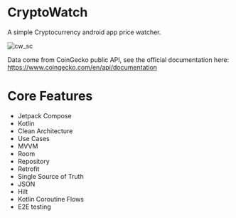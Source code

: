 # CryptoWatch
A simple Cryptocurrency android app price watcher.

![cw_sc](https://user-images.githubusercontent.com/11737795/187945023-e33bae6b-91ea-443b-878b-095f9ed3b746.png)

Data come from CoinGecko public API, see the official documentation here: https://www.coingecko.com/en/api/documentation

# Core Features
- Jetpack Compose
- Kotlin
- Clean Architecture
- Use Cases
- MVVM
- Room
- Repository
- Retrofit
- Single Source of Truth
- JSON
- Hilt
- Kotlin Coroutine Flows
- E2E testing
